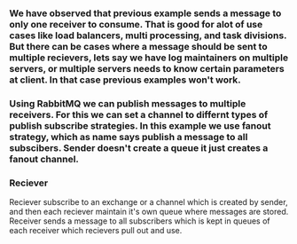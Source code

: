 ### We have observed that previous example sends a message to only one receiver to consume. That is good for alot of use cases like load balancers, multi processing, and task divisions. But there can be cases where a message should be sent to multiple recievers, lets say we have log maintainers on multiple servers, or multiple servers needs to know certain parameters at client. In that case previous examples won't work.

### Using RabbitMQ we can publish messages to multiple receivers. For this we can set a channel to differnt types of publish subscribe strategies. In this example we use fanout strategy, which as name says publish a message to all subscibers. Sender doesn't create a queue it just creates a fanout channel. 

### Reciever 
Reciever subscribe to an exchange or a channel which is created by sender, and then each reciever maintain it's own queue where messages are stored. Receiver sends a message to all subscribers which is kept in queues of each receiver which recievers pull out and use.